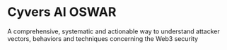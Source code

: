 # Cyvers AI OSWAR

A comprehensive, systematic and actionable way to understand attacker vectors, behaviors and techniques concerning the Web3 security
